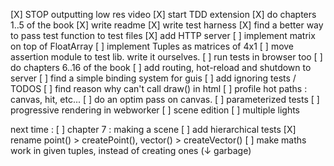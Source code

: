 [X] STOP outputting low res video
[X] start TDD extension
[X] do chapters 1..5 of the book
[X] write readme
[X] write test harness
[X] find a better way to pass test function to test files
[X] add HTTP server
[ ] implement matrix on top of FloatArray
[ ] implement Tuples as matrices of 4x1
[ ] move assertion module to test lib. write it ourselves.
[ ] run tests in browser too
[ ] do chapters 6..16 of the book
[ ] add routing, hot-reload and shutdown to server
[ ] find a simple binding system for guis
[ ] add ignoring tests / TODOS
[ ] find reason why can't call draw() in html
[ ] profile hot paths : canvas, hit, etc...
[ ] do an optim pass on canvas.
[ ] parameterized tests
[ ] progressive rendering in webworker
[ ] scene edition
[ ] multiple lights

next time : 
[ ] chapter 7 : making a scene
[ ] add hierarchical tests
[X] rename point() > createPoint(), vector() > createVector()
[ ] make maths work in given tuples, instead of creating ones (↓ garbage)

